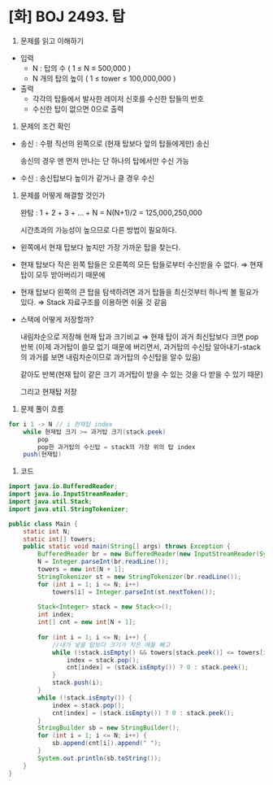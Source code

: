 # [화] BOJ 2493. 탑

1. 문제를 읽고 이해하기
- 입력
    - N : 탑의 수 ( 1 ≤ N ≤ 500,000 )
    - N 개의 탑의 높이 ( 1 ≤ tower ≤ 100,000,000 )
- 출력
    - 각각의 탑들에서 발사한 레이저 신호를 수신한 탑들의 번호
    - 수신한 탑이 없으면 0으로 출력

1. 문제의 조건 확인
- 송신 : 수평 직선의 왼쪽으로 (현재 탑보다 앞의 탑들에게만) 송신
    
    송신의 경우 맨 먼저 만나는 단 하나의 탑에서만 수신 가능
    
- 수신 : 송신탑보다 높이가 같거나 클 경우 수신

1. 문제를 어떻게 해결할 것인가
    
    완탐 : 1 + 2 + 3 + … + N = N(N+1)/2 = 125,000,250,000
    
    시간초과의 가능성이 높으므로 다른 방법이 필요하다.
    
- 왼쪽에서 현재 탑보다 높지만 가장 가까운 탑을 찾는다.
- 현재 탑보다 작은 왼쪽 탑들은 오른쪽의 모든 탑들로부터 수신받을 수 없다. ⇒ 현재 탑이 모두 받아버리기 때문에
- 현재 탑보다 왼쪽의 큰 탑을 탐색하려면 과거 탑들을 최신것부터 하나씩 볼 필요가 있다.
⇒ Stack 자료구조를 이용하면 쉬울 것 같음
- 스택에 어떻게 저장할까?
    
    내림차순으로 저장해 현재 탑과 크기비교 ⇒ 현재 탑이 과거 최신탑보다 크면 pop 반복 (이제 과거탑이 쓸모 없기 때문에 버리면서, 과거탑의 수신탑 알아내기-stack의 과거를 보면 내림차순이므로 과거탑의 수신탑을 알수 있음)
    
    같아도 반복(현재 탑이 같은 크기 과거탑이 받을 수 있는 것을 다 받을 수 있기 때문)
    
    그리고 현재탑 저장
    

1. 문제 풀이 흐름

```java
for i 1 -> N // i 현재탑 index
	while 현재탑 크기 >= 과거탑 크기(stack.peek)
		pop
		pop한 과거탑의 수신탑 = stack의 가장 위의 탑 index
	push(현재탑)
```

1. 코드

```java
import java.io.BufferedReader;
import java.io.InputStreamReader;
import java.util.Stack;
import java.util.StringTokenizer;

public class Main {
	static int N;
	static int[] towers;
	public static void main(String[] args) throws Exception {
		BufferedReader br = new BufferedReader(new InputStreamReader(System.in));
		N = Integer.parseInt(br.readLine());
		towers = new int[N + 1];
		StringTokenizer st = new StringTokenizer(br.readLine());
		for (int i = 1; i <= N; i++)
			towers[i] = Integer.parseInt(st.nextToken());
		
		Stack<Integer> stack = new Stack<>();
		int index;
		int[] cnt = new int[N + 1];
		
		for (int i = 1; i <= N; i++) {
			//내가 넣을 탑보다 크기가 작은 애들 빼고
			while (!stack.isEmpty() && towers[stack.peek()] <= towers[i]) {
				index = stack.pop();
				cnt[index] = (stack.isEmpty()) ? 0 : stack.peek();
			}
			stack.push(i);
		}
		while (!stack.isEmpty()) {
			index = stack.pop();
			cnt[index] = (stack.isEmpty()) ? 0 : stack.peek();
		}
		StringBuilder sb = new StringBuilder();
		for (int i = 1; i <= N; i++) {
			sb.append(cnt[i]).append(" ");
		}
		System.out.println(sb.toString());
	}
}
```
